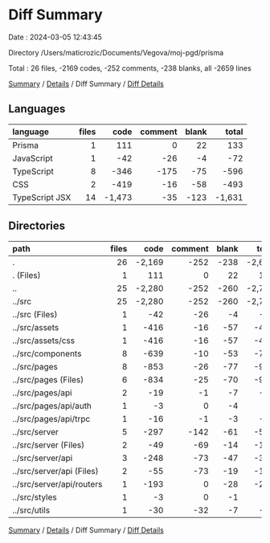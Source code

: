 # Diff Summary

Date : 2024-03-05 12:43:45

Directory /Users/maticrozic/Documents/Vegova/moj-pgd/prisma

Total : 26 files,  -2169 codes, -252 comments, -238 blanks, all -2659 lines

[Summary](results.md) / [Details](details.md) / Diff Summary / [Diff Details](diff-details.md)

## Languages
| language | files | code | comment | blank | total |
| :--- | ---: | ---: | ---: | ---: | ---: |
| Prisma | 1 | 111 | 0 | 22 | 133 |
| JavaScript | 1 | -42 | -26 | -4 | -72 |
| TypeScript | 8 | -346 | -175 | -75 | -596 |
| CSS | 2 | -419 | -16 | -58 | -493 |
| TypeScript JSX | 14 | -1,473 | -35 | -123 | -1,631 |

## Directories
| path | files | code | comment | blank | total |
| :--- | ---: | ---: | ---: | ---: | ---: |
| . | 26 | -2,169 | -252 | -238 | -2,659 |
| . (Files) | 1 | 111 | 0 | 22 | 133 |
| .. | 25 | -2,280 | -252 | -260 | -2,792 |
| ../src | 25 | -2,280 | -252 | -260 | -2,792 |
| ../src (Files) | 1 | -42 | -26 | -4 | -72 |
| ../src/assets | 1 | -416 | -16 | -57 | -489 |
| ../src/assets/css | 1 | -416 | -16 | -57 | -489 |
| ../src/components | 8 | -639 | -10 | -53 | -702 |
| ../src/pages | 8 | -853 | -26 | -77 | -956 |
| ../src/pages (Files) | 6 | -834 | -25 | -70 | -929 |
| ../src/pages/api | 2 | -19 | -1 | -7 | -27 |
| ../src/pages/api/auth | 1 | -3 | 0 | -4 | -7 |
| ../src/pages/api/trpc | 1 | -16 | -1 | -3 | -20 |
| ../src/server | 5 | -297 | -142 | -61 | -500 |
| ../src/server (Files) | 2 | -49 | -69 | -14 | -132 |
| ../src/server/api | 3 | -248 | -73 | -47 | -368 |
| ../src/server/api (Files) | 2 | -55 | -73 | -19 | -147 |
| ../src/server/api/routers | 1 | -193 | 0 | -28 | -221 |
| ../src/styles | 1 | -3 | 0 | -1 | -4 |
| ../src/utils | 1 | -30 | -32 | -7 | -69 |

[Summary](results.md) / [Details](details.md) / Diff Summary / [Diff Details](diff-details.md)